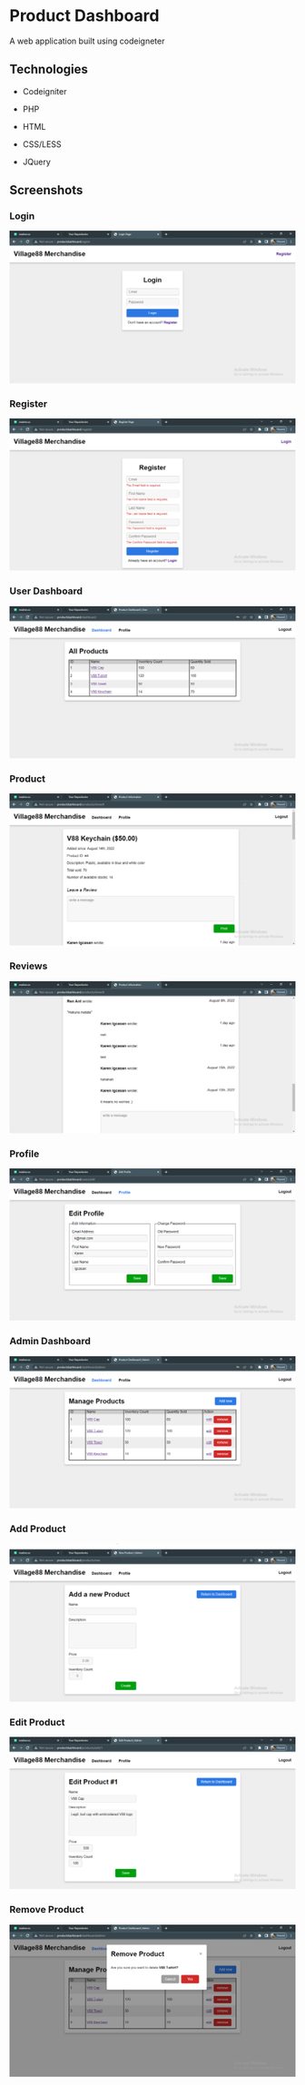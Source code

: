 
# Product Dashboard

A web application built using codeigneter
## Technologies

- Codeigniter

- PHP

- HTML

- CSS/LESS

- JQuery

## Screenshots

### Login

![Login](https://github.com/M4rm3ladov/product-dashboard/blob/master/Screenshots/Login.PNG?raw=true)

### Register

![Register](https://github.com/M4rm3ladov/product-dashboard/blob/master/Screenshots/Register.PNG?raw=true)

### User Dashboard

![DashboardUser](https://github.com/M4rm3ladov/product-dashboard/blob/master/Screenshots/Dashboard%20User.PNG?raw=true)

### Product

![Product](https://github.com/M4rm3ladov/product-dashboard/blob/master/Screenshots/Product.PNG?raw=true)

### Reviews

![Reviews](https://github.com/M4rm3ladov/product-dashboard/blob/master/Screenshots/Review.PNG?raw=true)

### Profile

![Profile](https://github.com/M4rm3ladov/product-dashboard/blob/master/Screenshots/Profile.PNG?raw=true)

### Admin Dashboard

![DashboardAdmin](https://github.com/M4rm3ladov/product-dashboard/blob/master/Screenshots/Dashboard%20Admin.PNG?raw=true)

### Add Product

![AddProduct](https://github.com/M4rm3ladov/product-dashboard/blob/master/Screenshots/New%20Product.PNG?raw=true)

### Edit Product

![EditProduct](https://github.com/M4rm3ladov/product-dashboard/blob/master/Screenshots/Edit%20Product.PNG?raw=true)

### Remove Product
![RemoveProduct](https://github.com/M4rm3ladov/product-dashboard/blob/master/Screenshots/Remove.PNG?raw=true)
